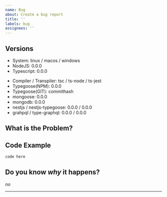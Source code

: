 ```yaml
---
name: Bug
about: Create a bug report
title: ''
labels: bug
assignees: ''
---
```


<!--Please write extra stuff at the end where mentioned-->

<!--
- Only include the verions & packages that were used in the environment where typegoose ran
- in "Code Example" add as many code blocks as needed, but when possible try to use an repo / gist
- in "Do you know *why* it happens replace the "*no*" if you know why
- Make sure you read [Mastering-Markdown](https://guides.github.com/features/mastering-markdown/)
-->

## Versions

<!--Please confirm you are running the latest versions-->

<!--"0.0.0" means it is not used-->
- System: linux / macos / windows <!--Remove the ones that are were not used for testing-->
- NodeJS: 0.0.0
- Typescript: 0.0.0
<!--Confirm that no option like "transpileOnly" is used-->
- Compiler / Transpiler: tsc / ts-node / ts-jest <!--Remove the ones that were not used-->
- Typegoose(NPM): 0.0.0 <!--Please confirm that the verison is the latest-->
- Typegoose(GIT): commithash
- mongoose: 0.0.0 <!--Confirm that the version is within Typegoose's supported range-->
- mongodb: 0.0.0
- nestjs / nestjs-typegoose: 0.0.0 / 0.0.0 <!--Remove this if not used-->
- grahpql / type-graphql: 0.0.0 / 0.0.0 <!--Remove this if not used-->

## What is the Problem?

<!--Please add an description of what the bug / problem is-->

## Code Example

<!--
Look here for an example of how to structure you reproduction code
https://github.com/typegoose/typegoose-testing/blob/master/src/test.ts
-->

```ts
code here
```

## Do you know *why* it happens?

*no*

---

<!--Write extra below here that doesn't fit in any header-->
